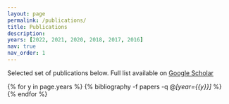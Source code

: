 ```yaml
---
layout: page
permalink: /publications/
title: Publications
description:  
years: [2022, 2021, 2020, 2018, 2017, 2016]
nav: true
nav_order: 1
---
```

<!-- _pages/publications.md -->
Selected set of publications below. Full list available on [Google Scholar](https://scholar.google.com/citations?user=CF7ncpUAAAAJ&hl=en)
<div class="publications" >

{% for y in page.years %}
  {% bibliography -f papers -q @*[year={{y}}]*  %}
{% endfor %} 


</div>
